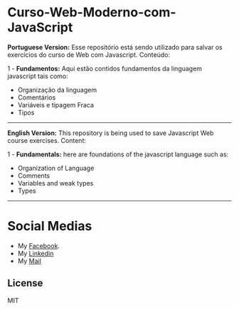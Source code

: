 # Curso-Web-Moderno-com-JavaScript
**Portuguese Version:**
Esse repositório está sendo utilizado para salvar os exercícios do curso de Web com Javascript.
Conteúdo:

1 - **Fundamentos:** Aqui estão contidos fundamentos da linguagem javascript tais como:
* Organização da linguagem
* Comentários
* Variáveis e tipagem Fraca
* Tipos

---

**English Version:**
This repository is being used to save Javascript Web course exercises.
Content:

1 - **Fundamentals:** here are foundations of the javascript language such as:
* Organization of Language
* Comments
* Variables and weak types
* Types

---
# Social Medias

* My [Facebook].
* My [Linkedin]
* My [Mail]

License
----

MIT



[Facebook]: <https://goo.gl/44kRqW>
[Linkedin]: <https://goo.gl/pxSSj2>
[Mail]: <mail://cristian.paixao@outlook.com>

